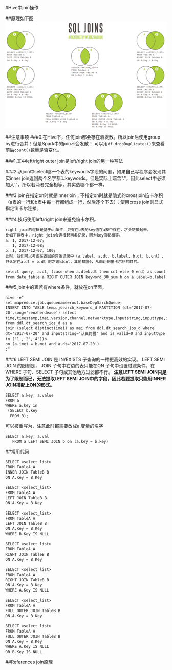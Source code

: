 #Hive中join操作

##原理如下图
![](picture/join.png)

##注意事项
###0.在Hive下，任何join都会存在着发散。所以join后使用group by进行合并！但是Spark中的join不会发散！
可以用`df.dropDuplicates()`来查看前后`count()`数量是否变化。

###1.其中left/right outer join是left/right join的另一种写法

###2.从join中select哪一个表的keywords字段的问题，如果自己写程序会发现其实inner join返回两个名字都叫keywords。但是实际上暗含"."，因此select中必须加入'.'，所以若两者完全相等，其实选哪个都一样。

###3.join在指定on时就是innerjoin；不指定on时就是隐式的crossjoin笛卡尔积（a表的一行和b表中每一行都组成一行，然后逐个下去）；使用cross join则显式指定笛卡尔连接。

###4.技巧使用left/right join来避免笛卡尔积。
```
right join的逻辑是基于on条件，只有在b表的key值在a表中存在，才会链接起来。
比如下两表中，right join会连接起两条记录，因为key值都相等。
a: 1, 2017-12-07;
   1, 2017-12-08;
b: 1, 2017-12-07, 100;
此时，我们可以考虑在返回的两条记录中（a.label, a.dt, b.label, b.dt, b.cnt）,只认定在a.dt = b.dt 时才返回cnt，其他都置0，从而达到笛卡尔积的目的。

select query, a.dt, (case when a.dt=b.dt then cnt else 0 end) as count from date_table a RIGHT OUTER JOIN keyword_30_sum b on a.label=b.label
```

###5.join中的表若有where条件，就放在on里面。
```hive
hive -e"
set mapreduce.job.queuename=root.baseDepSarchQueue;
INSERT INTO TABLE temp.jsearch_keyword_d PARTITION (dt='2017-07-20',song='renzhendexue') select time,timestamp,imei,version,channel,networktype,inputstring,inputtype,is_valid,reason,pagecount,listencount,addcount,downcount,playmvcount,collectcount,sharecount,filename,filenameindex,msec,localresult,isextend,localfilename,localindex,localreason,hint_type,click_no,correc_type,hint_key,correc_id,netresult,ivar1,ivar2 
from ddl.dt_search_ios_d as a
join (select distinct(imei) as mei from ddl.dt_search_ios_d where dt='2017-07-20' and inputstring='认真的雪' and is_valid=0 and inputtype in ('1','2','4'))b 
on (a.imei = b.mei and a.dt='2017-07-20')
;"
```

###6.LEFT SEMI JOIN 是 IN/EXISTS 子查询的一种更高效的实现。
LEFT SEMI JOIN 的限制是， JOIN 子句中右边的表只能在ON 子句中设置过滤条件，在 WHERE 子句、SELECT 子句或其他地方过滤都不行。
**注意LEFT SEMI JOIN只是为了限制而已，无法提取LEFT SEMI JOIN中的字段，因此若要提取只能用INNER JOIN搭配上ON的形式。**
```hive
SELECT a.key, a.value  
FROM a  
WHERE a.key in  
 (SELECT b.key  
  FROM B);  
```
可以被重写为，注意此时都需要改成a.变量的名字
```hive
SELECT a.key, a.val  
   FROM a LEFT SEMI JOIN b on (a.key = b.key)  
```

##常用代码
```hive
SELECT <select_list>
FROM TableA A
INNER JOIN TableB B
ON A.Key = B.Key

SELECT <select_list>
FROM TableA A
LEFT JOIN TableB B
ON A.Key = B.Key

SELECT <select_list>
FROM TableA A
LEFT JOIN TableB B
ON A.Key = B.Key
WHERE B.Key IS NULL

SELECT <select_list>
FROM TableA A
RIGHT JOIN TableB B
ON A.Key = B.Key

SELECT <select_list>
FROM TableA A
RIGHT JOIN TableB B
ON A.Key = B.Key
WHERE A.Key IS NULL

SELECT <select_list>
FROM TableA A
FULL OUTER JOIN TableB B
ON A.Key = B.Key

SELECT <select_list>
FROM TableA A
FULL OUTER JOIN TableB B
ON A.Key = B.Key
WHERE A.Key IS NULL
OR B.Key IS NULL

```

##References
[join原理](https://www.webdezign.co.uk/wp-content/uploads/2015/01/SQL-joins.pdf)
